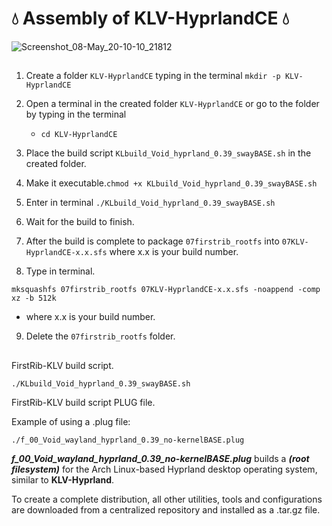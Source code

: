 # 💧 Assembly of KLV-HyprlandCE 💧

![Screenshot_08-May_20-10-10_21812](https://github.com/sofijacom/KLV-HyprlandCE/assets/107557749/728e739d-9376-4768-96b7-307c83afda1d)


##


1) Create a folder `KLV-HyprlandCE` typing in the terminal `mkdir -p KLV-HyprlandCE`

2) Open a terminal in the created folder `KLV-HyprlandCE` or go to the folder by typing in the terminal

   - `cd KLV-HyprlandCE`

3) Place the build script  `KLbuild_Void_hyprland_0.39_swayBASE.sh` in the created folder.
   
4) Make it executable.`chmod +x KLbuild_Void_hyprland_0.39_swayBASE.sh`

5) Enter in terminal `./KLbuild_Void_hyprland_0.39_swayBASE.sh`

6) Wait for the build to finish.

7) After the build is complete to package `07firstrib_rootfs` into `07KLV-HyprlandCE-x.x.sfs` where x.x is your build number.

8) Type in terminal.

```
mksquashfs 07firstrib_rootfs 07KLV-HyprlandCE-x.x.sfs -noappend -comp xz -b 512k
```
  - where x.x is your build number.

9) Delete the `07firstrib_rootfs` folder.

##

FirstRib-KLV build script. 

```
./KLbuild_Void_hyprland_0.39_swayBASE.sh
```
FirstRib-KLV build script PLUG file.

Example of using a .plug file:

```
./f_00_Void_wayland_hyprland_0.39_no-kernelBASE.plug
```

***f_00_Void_wayland_hyprland_0.39_no-kernelBASE.plug***  builds a  ***(root filesystem)***  for the Arch Linux-based Hyprland desktop operating system, similar to **KLV-Hyprland**.

To create a complete distribution, all other utilities, tools and configurations are downloaded from a centralized repository and installed as a .tar.gz file.
